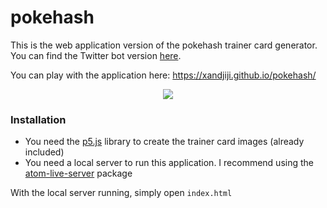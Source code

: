 # pokehash

This is the web application version of the pokehash trainer card generator. You can find the Twitter bot version [here](https://github.com/xandjiji/Pokemon-Trainer-Card-Generator).

You can play with the application here:
https://xandjiji.github.io/pokehash/

<p align="center">
  <img src="https://i.imgur.com/uYGMXw8.png">
</p>

### Installation

  - You need the [p5.js](https://p5js.org/) library to create the trainer card images (already included)
  - You need a local server to run this application. I recommend using the [atom-live-server](https://atom.io/packages/atom-live-server) package

With the local server running, simply open ```index.html```
